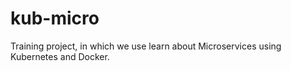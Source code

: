 # kub-micro
Training project, in which we use learn about Microservices using Kubernetes and Docker.
